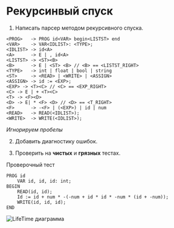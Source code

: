 
# Рекурсинвый спуск

1. Написать парсер методом рекурсивного спуска.

```
<PROG>   -> PROG id<VAR> begin<LISTST> end
<VAR>    -> VAR<IDLIST>: <TYPE>;
<IDLIST> -> id<A>
<A>      -> E | , id<A>
<LISTST> -> <ST><B>
<B>      -> E | <ST> <B> // <B> == <LISTST_RIGHT>
<TYPE>   -> int	| float | bool | string
<ST>     -> <READ> | <WRITE> | <ASSIGN>
<ASSIGN> -> id := <EXP>;
<EXP> -> <T><C> // <C> == <EXP_RIGHT>
<C> -> E | + <T><C>
<T> -> <F><D>
<D> -> E| * <F> <D> // <D> == <T_RIGHT>
<F>      -> -<F> | (<EXP>) | id | num
<READ>   -> READ(<IDLIST>);
<WRITE>  -> WRITE(<IDLIST>);
```

*Игнорируем пробелы*

2. Добавить диагностику ошибок.

3. Проверить на **чистых** и **грязных** тестах.

Проверочный тест

```
PROG id 
    VAR id, id, id: int;
BEGIN
    READ(id, id);
    Id := id + num * -(-num + id * id * -num * (id + -num));
    WRITE(id, id, id);
END
```

![LifeTime диаграмма](https://lh4.googleusercontent.com/XN4k217ad4BHo25yIuq00NQNBSC9H6wxWqXmQpMJS4ehYcdBf0sN8ThixR0ouJL8bmA=w2400)